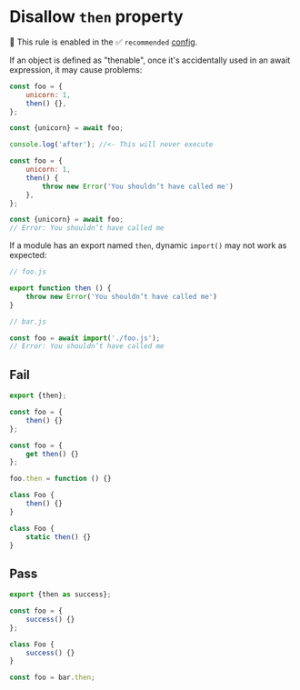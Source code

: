 # Disallow `then` property

💼 This rule is enabled in the ✅ `recommended` [config](https://github.com/es-tooling/eslint-plugin-unicorn-x#recommended-config).

<!-- end auto-generated rule header -->
<!-- Do not manually modify this header. Run: `npm run fix:eslint-docs` -->

If an object is defined as "thenable", once it's accidentally used in an await expression, it may cause problems:

```js
const foo = {
	unicorn: 1,
	then() {},
};

const {unicorn} = await foo;

console.log('after'); //<- This will never execute
```

```js
const foo = {
	unicorn: 1,
	then() {
		throw new Error('You shouldn’t have called me')
	},
};

const {unicorn} = await foo;
// Error: You shouldn’t have called me
```

If a module has an export named `then`, dynamic `import()` may not work as expected:

```js
// foo.js

export function then () {
	throw new Error('You shouldn’t have called me')
}
```

```js
// bar.js

const foo = await import('./foo.js');
// Error: You shouldn’t have called me
```

## Fail

```js
export {then};
```

```js
const foo = {
	then() {}
};
```

```js
const foo = {
	get then() {}
};
```

```js
foo.then = function () {}
```

```js
class Foo {
	then() {}
}
```

```js
class Foo {
	static then() {}
}
```

## Pass

```js
export {then as success};
```

```js
const foo = {
	success() {}
};
```

```js
class Foo {
	success() {}
}
```

```js
const foo = bar.then;
```

